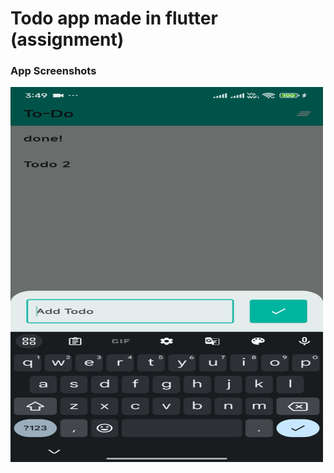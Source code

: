 # Todo app made in flutter (assignment)
### App Screenshots
<img src ="https://github.com/soumilj94/flutter-todo-test/blob/main/demo/add_todo.jpg" style="width:500px;height:600px;">

